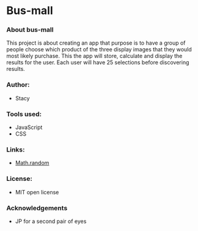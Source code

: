 # Bus-mall

### About bus-mall 

This project is about creating an app that purpose is to have a group of people choose which product of the three display images that they would most likely purchase. This the app will store, calculate and display the results for the user. Each user will have 25 selections before discovering results.

### Author:

+ Stacy

### Tools used:

+ JavaScript
+ CSS

### Links:
+ [Math.random](https://developer.mozilla.org/en-US/docs/Web/JavaScript/Reference/Global_Objects/Math/random)

### License:

+ MIT open license

### Acknowledgements

+ JP for a second pair of eyes 
